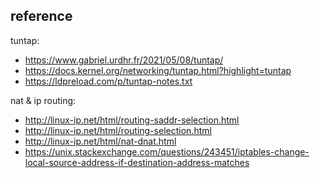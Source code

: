 ## reference

tuntap:
- https://www.gabriel.urdhr.fr/2021/05/08/tuntap/
- https://docs.kernel.org/networking/tuntap.html?highlight=tuntap
- https://ldpreload.com/p/tuntap-notes.txt

nat & ip routing:
- http://linux-ip.net/html/routing-saddr-selection.html
- http://linux-ip.net/html/routing-selection.html
- http://linux-ip.net/html/nat-dnat.html
- https://unix.stackexchange.com/questions/243451/iptables-change-local-source-address-if-destination-address-matches



